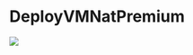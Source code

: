 # DeployVMNatPremium
<a href="https://azuredeploy.net/" target="_blank">
    <img src="http://azuredeploy.net/deploybutton.png"/>
</a>
